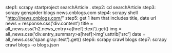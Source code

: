 step1: scrapy startproject searchArticle .
step2: cd searchArticle
step3: scrapy genspider blogs news.cnblogs.com
step4: scrapy shell "http://news.cnblogs.com/"
step5: get 1 item that includes title, date url
news = response.css('div.content')
title = all_news.css('h2.news_entry>a[href]::text').get()
img = all_news.css('div.entry_summary>a[href]>img').attrib['src']
date = all_news.css('span.gray::text').get()
step6: scrapy crawl blogs
step7: scrapy crawl blogs -o blogs.json
